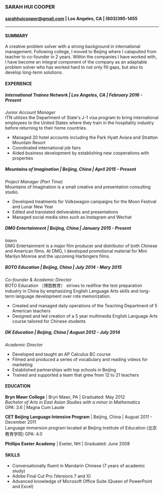 ### **SARAH HUI COOPER**  
#### <sarahhuicooper@gmail.com> | Los Angeles, CA | (603)395-1455 
___
#### **SUMMARY**  
A creative problem solver with a strong background in international management. Following college, I moved to Beijing where I catapulted from teacher to co-founder in 2 years. Within the companies I have worked with, I have become an integral component of the company as an adaptable problem solver who has worked hard to not only fill gaps, but also to develop long-term solutions.

#### **EXPERIENCE**

##### **International Trainee Network** | Los Angeles, CA | February 2016 - Present  
_Junior Account Manager_  
ITN utilizes the Department of State's J-1 visa program to bring international employees to the United States where they train in the hospitality industry before returning to their home countries.  
* Managed 20 hotel accounts including the Park Hyatt Aviara and Stratton Mountain Resort
* Coordinated international job fairs
* Aided business development by establishing new cooperations with properties

##### **Mountains of Imagination** | Beijing, China | April 2015 - Present  
_Project Manager (Part Time)_  
Mountains of Imagination is a small creative and presentation consulting studio.  
* Developed treatments for Volkswagon campaigns for the Moon Festival and Lunar New Year
* Edited and translated deliverables and presentations
* Managed social media sites such as Instagram and Wechat

##### **DMG Entertainment** | Beijing, China | January 2015 - Present  
_Intern_  
DMG Entertainment is a major film producer and distributor of both Chinese and American films. At DMG, I developed promotional material for Mini Marilyn Monroe and the upcoming Harbingers films.

##### **BOTO Education** | Beijing, China | July 2014 - Mary 2015  
_Co-founder & Academic Director_  
BOTO Education （博图教育） strives to redifine the test preparation industry in China by emphasizing English Language Arts skills and long-term language development over rote memorization.  
* Created and managed daily operations of the Teaching Department of 5 American teachers
* Designed and led creation of a 5 year multimedia English Language Arts course tailored for Chinese students

##### **DK Education** | Beijing, China | August 2012 - July 2014  
_Academic Director_  
* Developed and taught an AP Calculus BC course
* Filmed and produced a series of vocabulary and reading videos for marketing
* Established partnerships with top schools in Beijing
* Trained and supported a team that grew from 12 to 21 teachers

#### **EDUCATION**

**Bryn Mawr College** | Bryn Mawr, PA | Graduated: May 2012  
 _Bachelor of Arts in East Asian Studies with a minor in Mathematics_  
 GPA: 3.6 | Magna Cum Laude

**CET Beijing Language Intensive Program** | Beijing, China | August 2011 - December 2011  
 Language immersion program located at Beijing Institute of Education (北京教育学院)
 GPA: 4.0

**Phillips Exeter Academy** | Exeter, NH | Graduated: June 2008

#### SKILLS  
* Conversationally fluent in Mandarin Chinese (7 years of academic study)
* Adobe Final Cut Pro (Versions 7 and X)
* Advanced knowledge of Microsoft Office Suite (Queen of PowerPoint and Excel)


